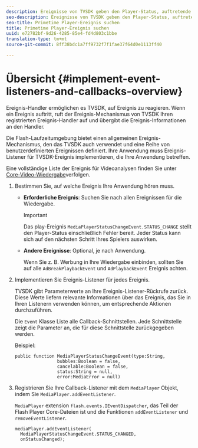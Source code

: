 ```yaml
---
description: Ereignisse von TVSDK geben den Player-Status, auftretende Fehler, den Abschluss von angeforderten Aktionen an, z. B. die Videowiedergabe oder implizit auftretende Aktionen, z. B. das Ausfüllen einer Anzeige.
seo-description: Ereignisse von TVSDK geben den Player-Status, auftretende Fehler, den Abschluss von angeforderten Aktionen an, z. B. die Videowiedergabe oder implizit auftretende Aktionen, z. B. das Ausfüllen einer Anzeige.
seo-title: Primetime Player-Ereignis suchen
title: Primetime Player-Ereignis suchen
uuid: e72782bf-9d26-4285-85e4-fd4d803c1bbe
translation-type: tm+mt
source-git-commit: 8ff38bdc1a7ff9732f7f1fae37f64d0e1113ff40

---
```



# Übersicht {#implement-event-listeners-and-callbacks-overview}

Ereignis-Handler ermöglichen es TVSDK, auf Ereignis zu reagieren. Wenn ein Ereignis auftritt, ruft der Ereignis-Mechanismus von TVSDK Ihren registrierten Ereignis-Handler auf und übergibt die Ereignis-Informationen an den Handler.

Die Flash-Laufzeitumgebung bietet einen allgemeinen Ereignis-Mechanismus, den das TVSDK auch verwendet und eine Reihe von benutzerdefinierten Ereignissen definiert. Ihre Anwendung muss Ereignis-Listener für TVSDK-Ereignis implementieren, die Ihre Anwendung betreffen.

Eine vollständige Liste der Ereignis für Videoanalysen finden Sie unter [Core-Video-Wiedergabe](https://marketing.adobe.com/resources/help/en_US/sc/appmeasurement/hbvideo/c_vhl_track-core-vid-playback.html)verfolgen.

1. Bestimmen Sie, auf welche Ereignis Ihre Anwendung hören muss.

   * **Erforderliche Ereignis**: Suchen Sie nach allen Ereignissen für die Wiedergabe.

      >[!IMPORTANT]
      >
      >Das play-Ereignis `MediaPlayerStatusChangeEvent.STATUS_CHANGE` stellt den Player-Status einschließlich Fehler bereit. Jeder Status kann sich auf den nächsten Schritt Ihres Spielers auswirken.

   * **Andere Ereignisse**: Optional, je nach Anwendung.

      Wenn Sie z. B. Werbung in Ihre Wiedergabe einbinden, sollten Sie auf alle `AdBreakPlaybackEvent` und `AdPlaybackEvent` Ereignis achten.

1. Implementieren Sie Ereignis-Listener für jedes Ereignis.

   TVSDK gibt Parameterwerte an Ihre Ereignis-Listener-Rückrufe zurück. Diese Werte liefern relevante Informationen über das Ereignis, das Sie in Ihren Listenern verwenden können, um entsprechende Aktionen durchzuführen.

   Die `Event` Klasse Liste alle Callback-Schnittstellen. Jede Schnittstelle zeigt die Parameter an, die für diese Schnittstelle zurückgegeben werden.

   Beispiel:

   ```
   public function MediaPlayerStatusChangeEvent(type:String,  
                   bubbles:Boolean = false,  
                   cancelable:Boolean = false,  
                   status:String = null,  
                   error:MediaError = null) 
   ```

1. Registrieren Sie Ihre Callback-Listener mit dem `MediaPlayer` Objekt, indem Sie `MediaPlayer.addEventListener`.

   `MediaPlayer` extension `flash.events.IEventDispatcher`, das Teil der Flash Player Core-Dateien ist und die Funktionen `addEventListener` und `removeEventListener`.

   ```
   mediaPlayer.addEventListener( 
     MediaPlayerStatusChangeEvent.STATUS_CHANGED,  
     onStatusChanged);
   ```


